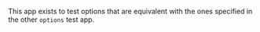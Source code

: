 This app exists to test options that are equivalent with the ones specified in the other `options` test app.
